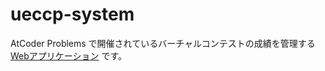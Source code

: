 # ueccp-system
 
AtCoder Problems で開催されているバーチャルコンテストの成績を管理する [Webアプリケーション](https://dyktr06.work/ueccp/) です。

